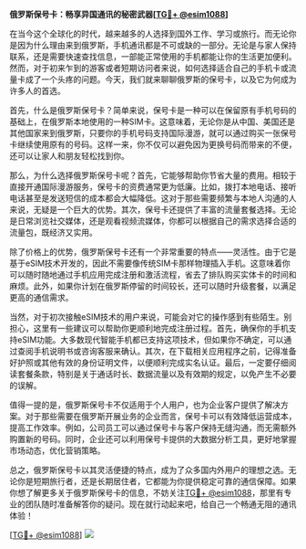 **俄罗斯保号卡：畅享异国通讯的秘密武器[[TG💪+ @esim1088](https://t.me/s/esim1088)]**

在当今这个全球化的时代，越来越多的人选择到国外工作、学习或旅行。而无论你是因为什么理由来到俄罗斯，手机通讯都是不可或缺的一部分。无论是与家人保持联系，还是需要快速查找信息，一部能正常使用的手机都能让你的生活更加便利。然而，对于初来乍到的游客或者短期访问者来说，如何选择适合自己的手机卡或流量卡成了一个头疼的问题。今天，我们就来聊聊俄罗斯的保号卡，以及它为何成为许多人的首选。

首先，什么是俄罗斯保号卡？简单来说，保号卡是一种可以在保留原有手机号码的基础上，在俄罗斯本地使用的一种SIM卡。这意味着，无论你是从中国、美国还是其他国家来到俄罗斯，只要你的手机号码支持国际漫游，就可以通过购买一张保号卡继续使用原有的号码。这样一来，你不仅可以避免因为更换号码而带来的不便，还可以让家人和朋友轻松找到你。

那么，为什么选择俄罗斯保号卡呢？首先，它能够帮助你节省大量的费用。相较于直接开通国际漫游服务，保号卡的资费通常更为低廉。比如，拨打本地电话、接听电话甚至是发送短信的成本都会大幅降低。这对于那些需要频繁与本地人沟通的人来说，无疑是一个巨大的优势。其次，保号卡还提供了丰富的流量套餐选择。无论是日常浏览社交媒体，还是观看视频流媒体，你都可以根据自己的需求选择合适的流量包，既经济又实用。

除了价格上的优势，俄罗斯保号卡还有一个非常重要的特点——灵活性。由于它是基于eSIM技术开发的，因此不需要像传统SIM卡那样物理插入手机。这意味着你可以随时随地通过手机应用完成注册和激活流程，省去了排队购买实体卡的时间和麻烦。此外，如果你计划在俄罗斯停留的时间较长，还可以随时升级套餐，以满足更高的通信需求。

当然，对于初次接触eSIM技术的用户来说，可能会对它的操作感到有些陌生。别担心，这里有一些建议可以帮助你更顺利地完成注册过程。首先，确保你的手机支持eSIM功能。大多数现代智能手机都已支持这项技术，但如果你不确定，可以通过查阅手机说明书或咨询客服来确认。其次，在下载相关应用程序之前，记得准备好护照或其他有效的身份证明文件，以便顺利完成实名认证。最后，一定要仔细阅读套餐条款，特别是关于通话时长、数据流量以及有效期的规定，以免产生不必要的误解。

值得一提的是，俄罗斯保号卡不仅适用于个人用户，也为企业客户提供了解决方案。对于那些需要在俄罗斯开展业务的企业而言，保号卡可以有效降低运营成本，提高工作效率。例如，公司员工可以通过保号卡与客户保持无缝沟通，而无需额外购置新的号码。同时，企业还可以利用保号卡提供的大数据分析工具，更好地掌握市场动态，优化营销策略。

总之，俄罗斯保号卡以其灵活便捷的特点，成为了众多国内外用户的理想之选。无论你是短期旅行者，还是长期居住者，它都能为你提供稳定可靠的通信保障。如果你想了解更多关于俄罗斯保号卡的信息，不妨关注[TG💪+ @esim1088](https://t.me/s/esim1088)，那里有专业的团队随时准备解答你的疑问。现在就行动起来吧，给自己一个畅通无阻的通讯体验！

[[TG💪+ @esim1088](https://t.me/s/esim1088)] ![](https://i.postimg.cc/4NQfJmqS/Snipaste-2025-05-13-00-14-12.png)